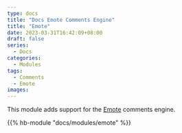 ```yaml
---
type: docs
title: "Docs Emote Comments Engine"
title: "Emote"
date: 2023-03-31T16:42:09+08:00
draft: false
series:
  - Docs
categories:
  - Modules
tags:
  - Comments
  - Emote
images:
---
```


This module adds support for the [Emote](https://emote.com) comments engine.

<!--more-->

{{% hb-module "docs/modules/emote" %}}
